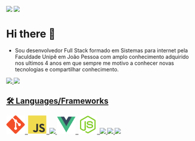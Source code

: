 <a href = "soaresdavid411@gmail.com"><img src="https://img.shields.io/badge/-Gmail-%23333?style=for-the-badge&logo=gmail&logoColor=white" target="_blank"></a>
<a href="https://www.linkedin.com/in/david-soares-569166231 " target="_blank"><img src="https://img.shields.io/badge/-LinkedIn-%230077B5?style=for-the-badge&logo=linkedin&logoColor=white" target="_blank"></a> 
# Hi there 👋

- Sou desenvolvedor Full Stack formado em Sistemas para internet pela Faculdade Unipê em João Pessoa com amplo conhecimento adquirido nos ultimos 4 anos em que sempre me motivo a conhecer novas tecnologias e compartilhar conhecimento.

<div>
  <a href="https://github.com/Dav1dSo">
  <img height="180em" src="https://github-readme-stats.vercel.app/api?username=Dav1dSo&show_icons=true)">
  <img height="180em" src="https://github-readme-stats.vercel.app/api/top-langs/?username=Dav1dSo&layout=compact&langs_count=7&theme=tokyonight">
</div>
  
## 🛠 Languages/Frameworks 

<p align="left">
    <img src="https://raw.githubusercontent.com/devicons/devicon/master/icons/git/git-plain.svg" alt="git" width="50" height="50" />&nbsp;
    <img src="https://raw.githubusercontent.com/devicons/devicon/master/icons/javascript/javascript-original.svg" alt="javascript" width="50" height="50" />&nbsp;
    <img src="https://img.shields.io/badge/React-20232A?style=for-the-badge&logo=react&logoColor=61DAFB">
    <img src="https://raw.githubusercontent.com/devicons/devicon/master/icons/vuejs/vuejs-original.svg" alt="vue" width="50" height="50" />&nbsp;
    <img src="https://raw.githubusercontent.com/devicons/devicon/master/icons/nodejs/nodejs-original.svg" alt="nodejs" width="50" height="50" />&nbsp;
    <img src="https://img.shields.io/badge/MongoDB-4EA94B?style=for-the-badge&logo=mongodb&logoColor=white">
    <img src="https://img.shields.io/badge/MySQL-005C84?style=for-the-badge&logo=mysql&logoColor=white">
    <img src="https://img.shields.io/badge/PHP-777BB4?style=for-the-badge&logo=php&logoColor=white">
</p>
  
